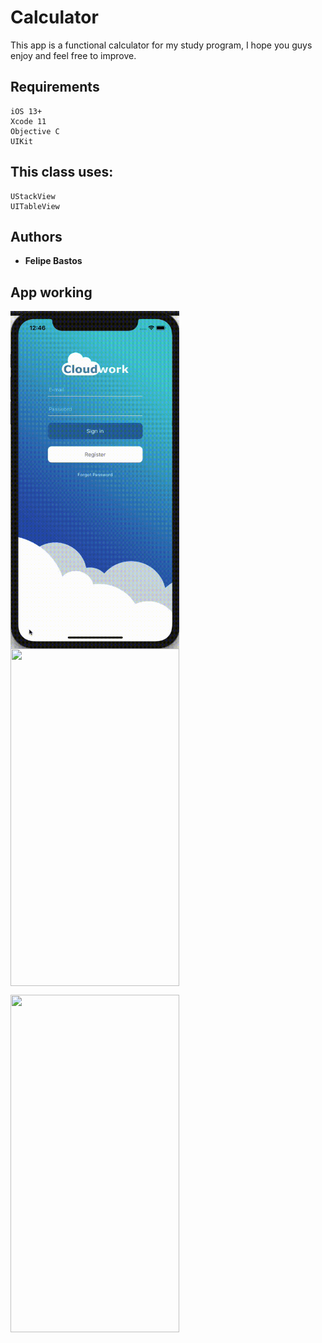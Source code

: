 # Calculator

This app is a functional calculator for my study program, I hope you guys enjoy and feel free to improve.

## Requirements

```
iOS 13+
Xcode 11
Objective C
UIKit
```

## This class uses:

```
UStackView
UITableView
```

## Authors

* **Felipe Bastos** 

## App working
<img align="left" width="270" height="540" src="https://github.com/FelipeABastos/Cloudwork/blob/master/CloudWorkRegisterOficial.gif"> 

<img align="center" width="270" height="540" 
src="https://github.com/FelipeABastos/Cloudwork/blob/master/HomePresentOficial.gif"> 

<img align="center" width="270" height="540" 
src="https://github.com/FelipeABastos/Cloudwork/blob/master/CloudWorkPostOficial.gif"> 







